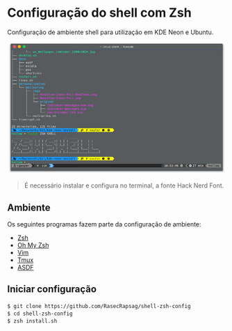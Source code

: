 # Configuração do shell com Zsh

Configuração de ambiente shell para utilização em KDE Neon e Ubuntu.

![Zsh Shell](zsh.png)

> É necessário instalar e configura no terminal, a fonte Hack Nerd Font.

## Ambiente

Os seguintes programas fazem parte da configuração de ambiente:

* [Zsh](https://www.zsh.org/)
* [Oh My Zsh](https://ohmyz.sh/)
* [Vim](https://www.vim.org/)
* [Tmux](https://github.com/tmux/tmux/wiki)
* [ASDF](https://github.com/asdf-vm/asdf)

## Iniciar configuração

```bash
$ git clone https://github.com/RasecRapsag/shell-zsh-config
$ cd shell-zsh-config
$ zsh install.sh
```


